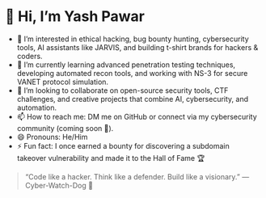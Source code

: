 # 👋 Hi, I’m Yash Pawar

- 👀 I’m interested in ethical hacking, bug bounty hunting, cybersecurity tools, AI assistants like JARVIS, and building t-shirt brands for hackers & coders.
- 🌱 I’m currently learning advanced penetration testing techniques, developing automated recon tools, and working with NS-3 for secure VANET protocol simulation.
- 💞️ I’m looking to collaborate on open-source security tools, CTF challenges, and creative projects that combine AI, cybersecurity, and automation.
- 📫 How to reach me: DM me on GitHub or connect via my cybersecurity community (coming soon 👀).
- 😄 Pronouns: He/Him
- ⚡ Fun fact: I once earned a bounty for discovering a subdomain takeover vulnerability and made it to the Hall of Fame 🏆

> “Code like a hacker. Think like a defender. Build like a visionary.” — Cyber-Watch-Dog 🐾

<!---
Cyber-Watch-Dog/Cyber-Watch-Dog is a ✨ special ✨ repository because its `README.md` (this file) appears on your GitHub profile.
You can click the Preview link to take a look at your changes.
--->
